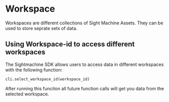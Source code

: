 # Workspace
Workspaces are different collections of Sight Machine Assets.  They can be used to store seprate sets of data.

## Using Workspace-id to access different workspaces
The Sightmachine SDK allows users to access data in different workspaces with the following function:
```
cli.select_workspace_id(workspace_id)
```

After running this funciton all future function calls will get you data from the selected workspace.